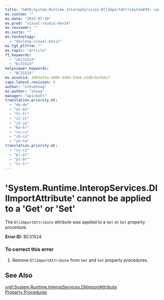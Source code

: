 ```yaml
---
title: "&#39;System.Runtime.InteropServices.DllImportAttribute&#39; cannot be applied to a &#39;Get&#39; or &#39;Set&#39; | Microsoft Docs"
ms.custom: ""
ms.date: "2015-07-20"
ms.prod: "visual-studio-dev14"
ms.reviewer: ""
ms.suite: ""
ms.technology: 
  - "devlang-visual-basic"
ms.tgt_pltfrm: ""
ms.topic: "article"
f1_keywords: 
  - "vbc31524"
  - "bc31524"
helpviewer_keywords: 
  - "BC31524"
ms.assetid: 3603e33a-a80b-448d-83e0-e5dbc9af4dcf
caps.latest.revision: 8
author: "stevehoag"
ms.author: "shoag"
manager: "wpickett"
translation.priority.ht: 
  - "de-de"
  - "es-es"
  - "fr-fr"
  - "it-it"
  - "ja-jp"
  - "ko-kr"
  - "ru-ru"
  - "zh-cn"
  - "zh-tw"
translation.priority.mt: 
  - "cs-cz"
  - "pl-pl"
  - "pt-br"
  - "tr-tr"
---
```

# &#39;System.Runtime.InteropServices.DllImportAttribute&#39; cannot be applied to a &#39;Get&#39; or &#39;Set&#39;
The `DllImportAttribute` attribute was applied to a `Get` or `Set` property procedure.  
  
 **Error ID:** BC31524  
  
### To correct this error  
  
1.  Remove `DllImportAttribute` from `Get` and `Set` property procedures.  
  
## See Also  
 <xref:System.Runtime.InteropServices.DllImportAttribute>   
 [Property Procedures](../../visual-basic/language-reference/procedures/property-procedures.md)